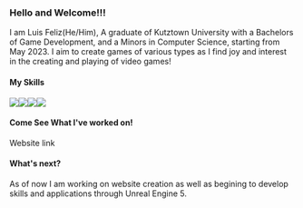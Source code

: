 ### Hello and Welcome!!!

I am Luis Feliz(He/Him), A graduate of Kutztown University with a Bachelors of Game Development, and a Minors in Computer Science, starting from May 2023. I aim to create games of various types as I find joy and interest in the creating and playing of video games!

#### **My Skills**
<img src="https://img.icons8.com/color/48/0000000/c-plus-plus"><img src="https://img.icons8.com/color/48/0000000/c-sharp-logo"><img src="https://img.icons8.com/color/48/0000000/adobe-illustrator"><img src="https://img.icons8.com/color/48/0000000/adobe-photoshop">

#### **Come See What I've worked on!**
Website link

#### **What's next?**
As of now I am working on website creation as well as begining to develop skills and applications through Unreal Engine 5.
